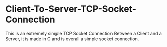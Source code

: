 # Client-To-Server-TCP-Socket-Connection

This is an extremely simple TCP Socket Connection Between a Client and a Server, it is made in C and is overall a simple socket connection.
